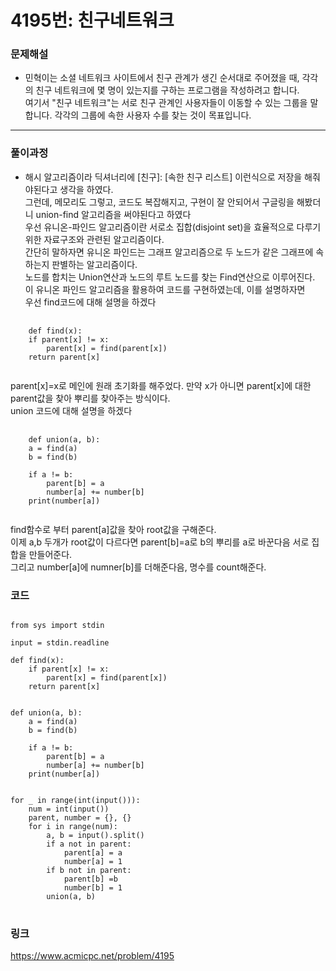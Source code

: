 # 4195번: 친구네트워크
### 문제해설
* 민혁이는 소셜 네트워크 사이트에서 친구 관계가 생긴 순서대로 주어졌을 때, 각각의 친구 네트워크에 몇 명이 있는지를 구하는 프로그램을 작성하려고 합니다.<br>
여기서 "친구 네트워크"는 서로 친구 관계인 사용자들이 이동할 수 있는 그룹을 말합니다. 각각의 그룹에 속한 사용자 수를 찾는 것이 목표입니다.
* * *
### 풀이과정
* 해시 알고리즘이라 딕셔너리에 [친구]: [속한 친구 리스트] 이런식으로 저장을 해줘야된다고 생각을 하였다.<br>
그런데, 메모리도 그렇고, 코드도 복잡해지고, 구현이 잘 안되어서 구글링을 해봤더니 union-find 알고리즘을 써야된다고 하였다<br>
우선 유니온-파인드 알고리즘이란 서로소 집합(disjoint set)을 효율적으로 다루기 위한 자료구조와 관련된 알고리즘이다.<br>
간단히 말하자면 유니온 파인드는 그래프 알고리즘으로 두 노드가 같은 그래프에 속하는지 판별하는 알고리즘이다.<br>
노드를 합치는 Union연산과 노드의 루트 노드를 찾는 Find연산으로 이루어진다.<br>
이 유니온 파인드 알고리즘을 활용하여 코드를 구현하였는데, 이를 설명하자면<br>
우선 find코드에 대해 설명을 하겠다<br>
<pre>
  <code>
    def find(x):
    if parent[x] != x:
        parent[x] = find(parent[x])
    return parent[x]
  </code>
</pre>
parent[x]=x로 메인에 원래 초기화를 해주었다. 만약 x가 아니면 parent[x]에 대한 parent값을 찾아 뿌리를 찾아주는 방식이다.<br>
union 코드에 대해 설명을 하겠다<br>
<pre>
  <code>
    def union(a, b):
    a = find(a)
    b = find(b)

    if a != b:
        parent[b] = a
        number[a] += number[b]
    print(number[a])
  </code>
</pre>
find함수로 부터 parent[a]값을 찾아 root값을 구해준다.<br>
이제 a,b 두개가 root값이 다르다면 parent[b]=a로 b의 뿌리를 a로 바꾼다음 서로 집합을 만들어준다.<br>
그리고 number[a]에 numner[b]를 더해준다음, 명수를 count해준다.
### 코드
<pre>
<code>
from sys import stdin

input = stdin.readline

def find(x):
    if parent[x] != x:
        parent[x] = find(parent[x])
    return parent[x]


def union(a, b):
    a = find(a)
    b = find(b)

    if a != b:
        parent[b] = a
        number[a] += number[b]
    print(number[a])


for _ in range(int(input())):
    num = int(input())
    parent, number = {}, {}
    for i in range(num):
        a, b = input().split()
        if a not in parent:
            parent[a] = a
            number[a] = 1
        if b not in parent:
            parent[b] =b
            number[b] = 1
        union(a, b)
</code>
</pre>

### 링크
<https://www.acmicpc.net/problem/4195>
